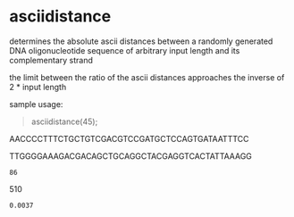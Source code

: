 # asciidistance

determines the absolute ascii distances between a randomly generated DNA oligonucleotide sequence of arbitrary input length and its complementary strand

the limit between the ratio of the ascii distances approaches the inverse of 2 * input length


sample usage:

> asciidistance(45);
 
AACCCCTTTCTGCTGTCGACGTCCGATGCTCCAGTGATAATTTCC

TTGGGGAAAGACGACAGCTGCAGGCTACGAGGTCACTATTAAAGG

    86

   510

    0.0037
